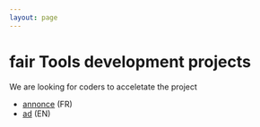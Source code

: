 ```yaml
---
layout: page
---
```

#  fair Tools development projects

We are looking for coders to acceletate the project

- [annonce](annonce-fr.html)  (FR)
- [ad](annonce-en.html) (EN)

